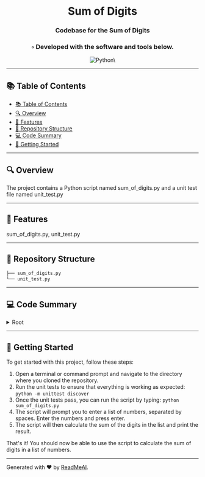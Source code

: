 
  <div align="center">
  <h1 align="center">Sum of Digits</h1>
  <h3>Codebase for the Sum of Digits</h3>
  <h3>◦ Developed with the software and tools below.</h3>
  <p align="center"><img src="https://img.shields.io/badge/-Python-004E89?logo=Python&style=flat-square" alt='Python\' />
  </p>
  </div>
  
  ---
  ## 📚 Table of Contents
  - [📚 Table of Contents](#-table-of-contents)
  - [🔍 Overview](#-overview)
  - [🌟 Features](#-features)
  - [📁 Repository Structure](#-repository-structure)
  - [💻 Code Summary](#-code-summary)
  - [🚀 Getting Started](#-getting-started)
  
  ---
  
  
  ## 🔍 Overview

 The project contains a Python script named sum_of_digits.py and a unit test file named unit_test.py

---

## 🌟 Features

 sum_of_digits.py, unit_test.py

---

## 📁 Repository Structure

```sh
├── sum_of_digits.py
└── unit_test.py

```

---

## 💻 Code Summary

<details><summary>Root</summary>

| File | Summary |
| ---- | ------- |
| sum_of_digits.py |  The code defines a function called `sum_of_digits` that takes an integer `n` as input and calculates the sum of its digits using a recursive function called `calculate_sum_of_digits`. The `sum_of_digits` function prompts the user to input an integer, calls `calculate_sum_of_digits` with the input `n`, and prints the result. The `calculate_sum_of_digits` function recursively calculates the sum of the digits of `n` by taking the absolute value of `n`, returning 0 if `n` is 0, and otherwise returning the last digit of `n` plus the result of calling `calculate_sum_of_digits` with the remaining digits. The overall time complexity of the program is O(log n), where n is the input integer. |
| unit_test.py |  The code defines a function to calculate the sum of the digits of a positive integer, and also includes test cases for the function using the unittest module in Python. |

</details>

---

## 🚀 Getting Started

 To get started with this project, follow these steps:<br>
1. Open a terminal or command prompt and navigate to the directory where you cloned the repository.
2. Run the unit tests to ensure that everything is working as expected: `python -m unittest discover`
3. Once the unit tests pass, you can run the script by typing: `python sum_of_digits.py`
4. The script will prompt you to enter a list of numbers, separated by spaces. Enter the numbers and press enter.
5. The script will then calculate the sum of the digits in the list and print the result.

That's it! You should now be able to use the script to calculate the sum of digits in a list of numbers.

---

Generated with ❤️ by [ReadMeAI](https://www.readmeai.co/).
